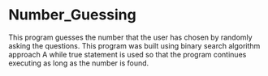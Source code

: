 # Number_Guessing
This program guesses the number that the user has chosen by randomly asking the questions. This program was built using binary search algorithm approach
A while true statement is used so that the program continues executing as long as the number is found.

